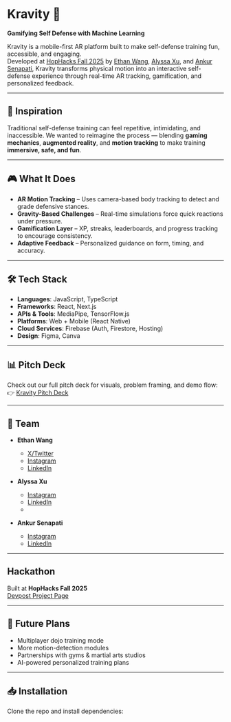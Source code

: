 # Kravity 🌌

**Gamifying Self Defense with Machine Learning**

Kravity is a mobile-first AR platform built to make self-defense training fun, accessible, and engaging.  
Developed at [HopHacks Fall 2025](https://hophacks-fall-2025.devpost.com/) by [Ethan Wang](https://www.linkedin.com/in/ethangwang/), [Alyssa Xu](https://www.linkedin.com/in/alyssa-xu28/), and [Ankur Senapati](https://www.linkedin.com/in/ankur-senapati/), Kravity transforms physical motion into an interactive self-defense experience through real-time AR tracking, gamification, and personalized feedback.

---

## 🚀 Inspiration
Traditional self-defense training can feel repetitive, intimidating, and inaccessible. We wanted to reimagine the process — blending **gaming mechanics**, **augmented reality**, and **motion tracking** to make training **immersive, safe, and fun**.

---

## 🎮 What It Does
- **AR Motion Tracking** – Uses camera-based body tracking to detect and grade defensive stances.  
- **Gravity-Based Challenges** – Real-time simulations force quick reactions under pressure.  
- **Gamification Layer** – XP, streaks, leaderboards, and progress tracking to encourage consistency.  
- **Adaptive Feedback** – Personalized guidance on form, timing, and accuracy.

---

## 🛠️ Tech Stack
- **Languages**: JavaScript, TypeScript  
- **Frameworks**: React, Next.js  
- **APIs & Tools**: MediaPipe, TensorFlow.js  
- **Platforms**: Web + Mobile (React Native)  
- **Cloud Services**: Firebase (Auth, Firestore, Hosting)  
- **Design**: Figma, Canva

---

## 📊 Pitch Deck
Check out our full pitch deck for visuals, problem framing, and demo flow:  
👉 [Kravity Pitch Deck](https://www.canva.com/design/DAGyiuPwN8M/cdbKQjmNIhas1syzhuLvYA/edit?utm_content=DAGyiuPwN8M&utm_campaign=designshare&utm_medium=link2&utm_source=sharebutton)

---

## 👥 Team
- **Ethan Wang**
  - [X/Twitter](https://x.com/ethangwang)
  - [Instagram](https://www.instagram.com/ethangwang/)
  - [LinkedIn](https://www.linkedin.com/in/ethangwang/)

- **Alyssa Xu**  
  - [Instagram](https://www.instagram.com/alyssa.x__/)
  - [LinkedIn](https://www.linkedin.com/in/alyssa-xu28/)
  - 
- **Ankur Senapati**  
  - [Instagram](https://www.instagram.com/ankur_s14/)
  - [LinkedIn](https://www.linkedin.com/in/ankur-senapati/)
---

## Hackathon
Built at **HopHacks Fall 2025**  
[Devpost Project Page](https://hophacks-fall-2025.devpost.com/)

---

## 🔮 Future Plans
- Multiplayer dojo training mode  
- More motion-detection modules  
- Partnerships with gyms & martial arts studios  
- AI-powered personalized training plans

---

## 📥 Installation
Clone the repo and install dependencies:
